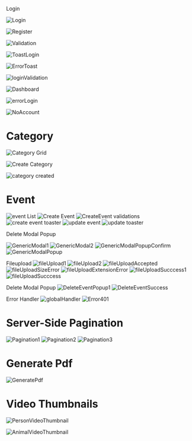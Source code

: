 Login

![Login](https://user-images.githubusercontent.com/87525401/198270903-9378fa79-0d85-4e61-86e7-15a957f0e0d6.PNG)

![Register](https://user-images.githubusercontent.com/87525401/198272434-20889160-3aef-47f0-b39a-854c40354aac.PNG)

![Validation](https://user-images.githubusercontent.com/87525401/198275225-fcf46bbd-c973-4b15-b82c-3c6647035067.PNG)

![ToastLogin](https://user-images.githubusercontent.com/87525401/198277960-469634e8-564e-412c-9160-51af48411b03.png)

![ErrorToast](https://user-images.githubusercontent.com/87525401/198279673-612f4328-0fa0-48fe-9842-dec999d1a193.PNG)

![loginValidation](https://user-images.githubusercontent.com/87525401/198282423-3dfe9add-e9d3-45c4-808c-95f924650920.PNG)

![Dashboard](https://user-images.githubusercontent.com/87525401/199660998-4db96306-beea-45ca-9eda-22176e0451a2.png)

![errorLogin](https://user-images.githubusercontent.com/87525401/198285014-9517962d-81d4-4d97-86f4-b6dafae2397c.PNG)

![NoAccount](https://user-images.githubusercontent.com/87525401/198285944-fef74eb1-81ff-4b5e-8e5c-f40bded83211.PNG)

# Category
![Category Grid](https://user-images.githubusercontent.com/92164758/198330585-c8f892b3-63f4-4cb8-9763-bc6dfb38cf1d.png)


![Create Category](https://user-images.githubusercontent.com/92164758/198330268-6ae9bd29-ab5f-4b04-a28d-e474e68d1e54.png)

![category created](https://user-images.githubusercontent.com/92164758/198330258-b0a1ea04-fd8a-462b-8870-a6dc735d113d.png)

# Event
![event List](https://user-images.githubusercontent.com/92291258/198344869-7f9e4a32-72c5-4c37-bb56-2023a997dad9.png)
![Create Event](https://user-images.githubusercontent.com/92291258/198344607-ab60d64b-6fa9-4bc1-8d82-34ca95d95b6c.png)
![CreateEvent validations](https://user-images.githubusercontent.com/92291258/198344620-dad1524f-3da6-4a9a-be93-ec851fe03cb9.png)
![create event toaster](https://user-images.githubusercontent.com/92291258/198344626-7c7cae39-93f7-43e3-8701-cc51ba03e16d.png)
![update event](https://user-images.githubusercontent.com/92291258/198346791-c1ae4f86-d46c-452d-912d-a4344ede2594.png)
![update toaster](https://user-images.githubusercontent.com/92291258/198346801-7984728d-560f-4a0a-9b6b-769cf7b1a8fe.png)

Delete Modal Popup

![GenericModal1](https://user-images.githubusercontent.com/88362571/199811724-71b525ee-61ea-40b5-ad5d-36114ff02db2.png)
![GenericModal2](https://user-images.githubusercontent.com/88362571/199811761-544088a2-a63d-4dea-bc48-49fac2730d43.png)
![GenericModalPopupConfirm](https://user-images.githubusercontent.com/88362571/199811728-c39b3d7e-30ae-4a31-874d-92ff87c1d3e6.png)
![GenericModalPopup](https://user-images.githubusercontent.com/88362571/199811781-f7908572-abaa-48a5-a48c-5b42f22ce68a.png)

Fileupload
![fileUpload1](https://user-images.githubusercontent.com/88362571/199823816-f9794516-767f-4b76-958d-994949e2b9f2.png)
![fileUpload2](https://user-images.githubusercontent.com/88362571/199823818-18decd30-2f4e-4870-a1f3-213339121fa6.png)
![fileUploadAccepted](https://user-images.githubusercontent.com/88362571/199823822-f2fffe2c-9496-47c7-a615-5db9d352028d.png)
![fileUploadSizeError](https://user-images.githubusercontent.com/88362571/199823826-6442d86b-bb47-4c3d-8408-70e3516e26b4.png)
![fileUploadExtensionError](https://user-images.githubusercontent.com/88362571/199823825-1f79912a-5f96-4e86-b6f1-7557b294c086.png)
![fileUploadSucccess1](https://user-images.githubusercontent.com/88362571/199823832-0e3bec53-e06d-4e35-b356-293f6e90a857.png)
![fileUploadSucccess](https://user-images.githubusercontent.com/88362571/199823828-0a4b8be3-5757-455b-88be-b57b9a2cce1a.png)

Delete Modal Popup
![DeleteEventPopup1](https://user-images.githubusercontent.com/88362571/198540442-1fb64097-06cf-43ce-8450-f62158baea6f.png)
![DeleteEventSuccess](https://user-images.githubusercontent.com/88362571/198540557-cad6b08f-7923-4a4c-8249-330cea375ad6.png)


Error Handler
![globalHandler](https://user-images.githubusercontent.com/92291258/199909908-4332f3ee-6cd8-46a7-b5f4-8c58ce6189bc.png)
![Error401](https://user-images.githubusercontent.com/92291258/199909915-47f8f93a-1162-4c02-bd77-48652ac6b902.png)




# Server-Side Pagination
![Pagination1](https://user-images.githubusercontent.com/80381121/198289890-3b69f345-7948-4425-be24-97388e2a9dcd.png)
![Pagination2](https://user-images.githubusercontent.com/80381121/198289883-ccbb2932-f6a5-46bc-a16e-7786a97158d8.png)
![Pagination3](https://user-images.githubusercontent.com/80381121/198289887-2e0f2596-e664-4bf4-9b0e-f639471de9fc.png)


# Generate Pdf
![GeneratePdf](https://user-images.githubusercontent.com/80381121/198296827-d6b36e10-d04b-404d-b071-f7cdf349953f.png)



# Video Thumbnails
![PersonVideoThumbnail](https://user-images.githubusercontent.com/92164758/198301599-d51212b6-2fb2-4edf-b034-3ed92aff691a.png)

![AnimalVideoThumbnail](https://user-images.githubusercontent.com/92164758/198303048-4d277362-a694-41e1-9029-d79e4fb3da61.png)
